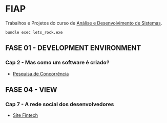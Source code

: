 # FIAP
Trabalhos e Projetos do curso de [Análise e Desenvolvimento de Sistemas](https://on.fiap.com.br/local/salavirtual/conteudo-digital.php).
```
bundle exec lets_rock.exe
```

## FASE 01 - DEVELOPMENT ENVIRONMENT  
	   	   	   
### Cap 2 - Mas como um software é criado?    
- [Pesquisa de Concorrência](https://github.com/jpedrosg/fiap/blob/main/Fase%2001/Cap%C3%ADtulo%2002/pesquisa_concorrencia_rm93813.docx)

## FASE 04 - VIEW
### Cap 7 - A rede social dos desenvolvedores 
- [Site Fintech](https://github.com/jpedrosg/fiap/tree/main/Fase%2004/Cap%C3%ADtulo%2007/Site%20Fintech)
